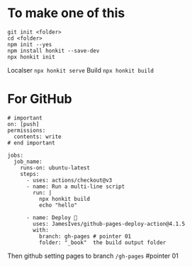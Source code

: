 # To make one of this
```
git init <folder>
cd <folder>
npm init --yes
npm install honkit --save-dev
npx honkit init
```
Localser  `npx honkit serve`
Build `npx honkit build`

# For GitHub
```
# important
on: [push]
permissions:
  contents: write
# end important

jobs:
  job_name:
    runs-on: ubuntu-latest
    steps:
      - uses: actions/checkout@v3
      - name: Run a multi-line script
        run: |
          npx honkit build
          echo "hello"
 
      - name: Deploy 🚀
        uses: JamesIves/github-pages-deploy-action@4.1.5
        with:
          branch: gh-pages # pointer 01
          folder: "_book"  the build output folder
```
Then github setting pages to branch `/gh-pages` #pointer 01
